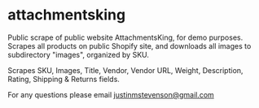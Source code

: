 # attachmentsking
Public scrape of public website AttachmentsKing, for demo purposes.
Scrapes all products on public Shopify site, and downloads all images to subdirectory "images", organized by SKU.

Scrapes SKU, Images, Title, Vendor, Vendor URL, Weight, Description, Rating, Shipping & Returns fields.

For any questions please email justinmstevenson@gmail.com
